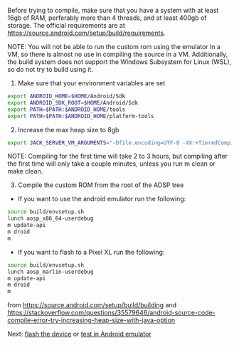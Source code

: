 Before trying to compile, make sure that you have a system with at least 16gb of RAM, perferably more than 4 threads, and at least 400gb of storage. The official requirements are at https://source.android.com/setup/build/requirements.

NOTE: You will not be able to run the custom rom using the emulator in a VM, so there is almost no use in compiling the source in a VM. Additionally, the build system does not support the Windows Subsystem for Linux (WSL), so do not try to build using it.

1. Make sure that your environment variables are set
```bash
export ANDROID_HOME=$HOME/Android/Sdk
export ANDROID_SDK_ROOT=$HOME/Android/Sdk
export PATH=$PATH:$ANDROID_HOME/tools
export PATH=$PATH:$ANDROID_HOME/platform-tools
```

2. Increase the max heap size to 8gb
```bash
export JACK_SERVER_VM_ARGUMENTS="-Dfile.encoding=UTF-8 -XX:+TieredCompilation -Xmx8g"
```

NOTE: Compiling for the first time will take 2 to 3 hours, but compiling after the first time will only take a couple minutes, unless you run m clean or make clean.

3. Compile the custom ROM from the root of the AOSP tree
* If you want to use the android emulator run the following:
```bash
source build/envsetup.sh
lunch aosp_x86_64-userdebug
m update-api
m droid
m
```
* If you want to flash to a Pixel XL run the following:
```bash
source build/envsetup.sh
lunch aosp_marlin-userdebug
m update-api
m droid
m
```
  
from https://source.android.com/setup/build/building and https://stackoverflow.com/questions/35579646/android-source-code-compile-error-try-increasing-heap-size-with-java-option

Next: [flash the device](https://github.com/ksefcovic/CYBR4580/blob/master/AndroidDocumentation/DeviceSetUp.md) or [test in Android emulator](https://github.com/ksefcovic/CYBR4580/blob/master/AndroidDocumentation/RunAndroidEmulator.md)
